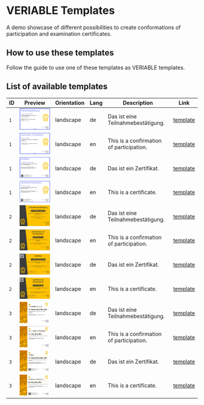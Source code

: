 # VERIABLE Templates
A demo showcase of different possibilities to create conformations of participation and examination certificates.

## How to use these templates
Follow the guide to use one of these templates as VERIABLE templates.

## List of available templates
| ID | Preview | Orientation |Lang | Description | Link |
| --- | --- |--- |---|---|---|
| `1` | ![](./thumbs/thumb_de_k_1.png) | landscape | de | Das ist eine Teilnahmebestätigung. | [template](./templates/de_k_1.html) |
| `1` | ![](./thumbs/thumb_en_k_1.png) | landscape | en | This is a confirmation of participation. | [template](./templates/en_k_1.html) |
| `1` | ![](./thumbs/thumb_de_z_1.png) | landscape | de | Das ist ein Zertifikat. | [template](./templates/de_z_1.html) |
| `1` | ![](./thumbs/thumb_en_z_1.png) | landscape | en | This is a certificate. | [template](./templates/en_z_1.html) |
| `2` | ![](./thumbs/thumb_de_k_2.png) | landscape | de | Das ist eine Teilnahmebestätigung. | [template](./templates/de_k_2.html) |
| `2` | ![](./thumbs/thumb_en_k_2.png) | landscape | en | This is a confirmation of participation. | [template](./templates/en_k_2.html) |
| `2` | ![](./thumbs/thumb_de_z_2.png) | landscape | de | Das ist ein Zertifikat. | [template](./templates/de_z_2.html) |
| `2` | ![](./thumbs/thumb_en_z_2.png) | landscape | en | This is a certificate. | [template](./templates/en_z_2.html) |
| `3` | ![](./thumbs/thumb_de_k_3.png) | landscape | de | Das ist eine Teilnahmebestätigung. | [template](./templates/de_k_3.html) |
| `3` | ![](./thumbs/thumb_en_k_3.png) | landscape | en | This is a confirmation of participation. | [template](./templates/en_k_3.html) |
| `3` | ![](./thumbs/thumb_de_z_3.png) | landscape | de | Das ist ein Zertifikat. | [template](./templates/de_z_3.html) |
| `3` | ![](./thumbs/thumb_en_z_3.png) | landscape | en | This is a certificate. | [template](./templates/en_z_3.html) |